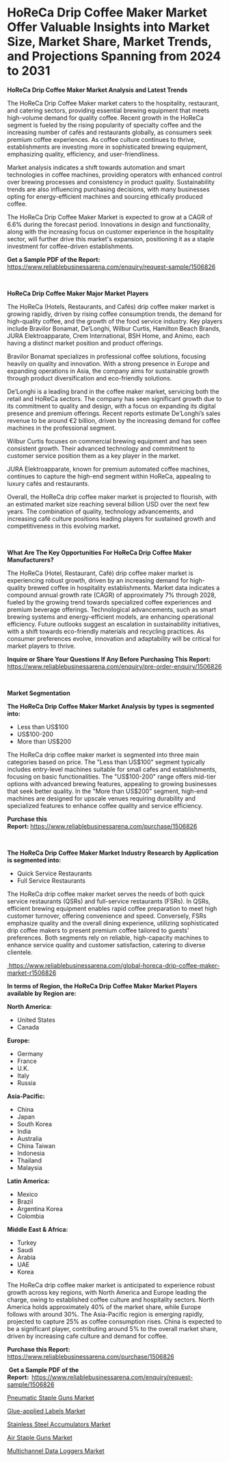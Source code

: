 <p><h1>HoReCa Drip Coffee Maker Market Offer Valuable Insights into Market Size, Market Share, Market Trends, and Projections Spanning from 2024 to 2031</h1></p><p><strong>HoReCa Drip Coffee Maker Market Analysis and Latest Trends</strong></p>
<p><p>The HoReCa Drip Coffee Maker market caters to the hospitality, restaurant, and catering sectors, providing essential brewing equipment that meets high-volume demand for quality coffee. Recent growth in the HoReCa segment is fueled by the rising popularity of specialty coffee and the increasing number of cafés and restaurants globally, as consumers seek premium coffee experiences. As coffee culture continues to thrive, establishments are investing more in sophisticated brewing equipment, emphasizing quality, efficiency, and user-friendliness.</p><p>Market analysis indicates a shift towards automation and smart technologies in coffee machines, providing operators with enhanced control over brewing processes and consistency in product quality. Sustainability trends are also influencing purchasing decisions, with many businesses opting for energy-efficient machines and sourcing ethically produced coffee. </p><p>The HoReCa Drip Coffee Maker Market is expected to grow at a CAGR of 6.6% during the forecast period. Innovations in design and functionality, along with the increasing focus on customer experience in the hospitality sector, will further drive this market's expansion, positioning it as a staple investment for coffee-driven establishments.</p></p>
<p><strong>Get a Sample PDF of the Report:&nbsp;</strong> <a href="https://www.reliablebusinessarena.com/enquiry/request-sample/1506826">https://www.reliablebusinessarena.com/enquiry/request-sample/1506826</a></p>
<p>&nbsp;</p>
<p><strong>HoReCa Drip Coffee Maker Major Market Players</strong></p>
<p><p>The HoReCa (Hotels, Restaurants, and Cafés) drip coffee maker market is growing rapidly, driven by rising coffee consumption trends, the demand for high-quality coffee, and the growth of the food service industry. Key players include Bravilor Bonamat, De’Longhi, Wilbur Curtis, Hamilton Beach Brands, JURA Elektroapparate, Crem International, BSH Home, and Animo, each having a distinct market position and product offerings.</p><p>Bravilor Bonamat specializes in professional coffee solutions, focusing heavily on quality and innovation. With a strong presence in Europe and expanding operations in Asia, the company aims for sustainable growth through product diversification and eco-friendly solutions.</p><p>De’Longhi is a leading brand in the coffee maker market, servicing both the retail and HoReCa sectors. The company has seen significant growth due to its commitment to quality and design, with a focus on expanding its digital presence and premium offerings. Recent reports estimate De’Longhi’s sales revenue to be around €2 billion, driven by the increasing demand for coffee machines in the professional segment.</p><p>Wilbur Curtis focuses on commercial brewing equipment and has seen consistent growth. Their advanced technology and commitment to customer service position them as a key player in the market. </p><p>JURA Elektroapparate, known for premium automated coffee machines, continues to capture the high-end segment within HoReCa, appealing to luxury cafés and restaurants.</p><p>Overall, the HoReCa drip coffee maker market is projected to flourish, with an estimated market size reaching several billion USD over the next few years. The combination of quality, technology advancements, and increasing café culture positions leading players for sustained growth and competitiveness in this evolving market.</p></p>
<p>&nbsp;</p>
<p><strong>What Are The Key Opportunities For HoReCa Drip Coffee Maker Manufacturers?</strong></p>
<p><p>The HoReCa (Hotel, Restaurant, Café) drip coffee maker market is experiencing robust growth, driven by an increasing demand for high-quality brewed coffee in hospitality establishments. Market data indicates a compound annual growth rate (CAGR) of approximately 7% through 2028, fueled by the growing trend towards specialized coffee experiences and premium beverage offerings. Technological advancements, such as smart brewing systems and energy-efficient models, are enhancing operational efficiency. Future outlooks suggest an escalation in sustainability initiatives, with a shift towards eco-friendly materials and recycling practices. As consumer preferences evolve, innovation and adaptability will be critical for market players to thrive.</p></p>
<p><strong>Inquire or Share Your Questions If Any Before Purchasing This Report:</strong> <a href="https://www.reliablebusinessarena.com/enquiry/pre-order-enquiry/1506826">https://www.reliablebusinessarena.com/enquiry/pre-order-enquiry/1506826</a></p>
<p>&nbsp;</p>
<p><strong>Market Segmentation</strong></p>
<p><strong>The HoReCa Drip Coffee Maker Market Analysis by types is segmented into:</strong></p>
<p><ul><li>Less than US$100</li><li>US$100-200</li><li>More than US$200</li></ul></p>
<p><p>The HoReCa drip coffee maker market is segmented into three main categories based on price. The "Less than US$100" segment typically includes entry-level machines suitable for small cafes and establishments, focusing on basic functionalities. The "US$100-200" range offers mid-tier options with advanced brewing features, appealing to growing businesses that seek better quality. In the "More than US$200" segment, high-end machines are designed for upscale venues requiring durability and specialized features to enhance coffee quality and service efficiency.</p></p>
<p><strong>Purchase this Report:&nbsp;</strong><a href="https://www.reliablebusinessarena.com/purchase/1506826">https://www.reliablebusinessarena.com/purchase/1506826</a></p>
<p>&nbsp;</p>
<p><strong>The HoReCa Drip Coffee Maker Market Industry Research by Application is segmented into:</strong></p>
<p><ul><li>Quick Service Restaurants</li><li>Full Service Restaurants</li></ul></p>
<p><p>The HoReCa drip coffee maker market serves the needs of both quick service restaurants (QSRs) and full-service restaurants (FSRs). In QSRs, efficient brewing equipment enables rapid coffee preparation to meet high customer turnover, offering convenience and speed. Conversely, FSRs emphasize quality and the overall dining experience, utilizing sophisticated drip coffee makers to present premium coffee tailored to guests' preferences. Both segments rely on reliable, high-capacity machines to enhance service quality and customer satisfaction, catering to diverse clientele.</p></p>
<p><a href="https://www.reliablebusinessarena.com/global-horeca-drip-coffee-maker-market-r1506826">&nbsp;https://www.reliablebusinessarena.com/global-horeca-drip-coffee-maker-market-r1506826</a></p>
<p><strong>In terms of Region, the HoReCa Drip Coffee Maker Market Players available by Region are:</strong></p>
<p>
    <p> <strong> North America: </strong>
        <ul>
            <li>United States</li>
            <li>Canada</li>
        </ul>
        </p> 
    <p> <strong> Europe: </strong>
        <ul>
            <li>Germany</li>
            <li>France</li>
            <li>U.K.</li>
            <li>Italy</li>
            <li>Russia</li>
        </ul>
        </p> 
    <p> <strong> Asia-Pacific: </strong>
        <ul>
            <li>China</li>
            <li>Japan</li>
            <li>South Korea</li>
            <li>India</li>
            <li>Australia</li>
            <li>China Taiwan</li>
            <li>Indonesia</li>
            <li>Thailand</li>
            <li>Malaysia</li>
        </ul>
        </p> 
    <p> <strong> Latin America: </strong>
        <ul>
            <li>Mexico</li>
            <li>Brazil</li>
            <li>Argentina Korea</li>
            <li>Colombia</li>
        </ul>
        </p> 
    <p> <strong> Middle East & Africa: </strong>
        <ul>
            <li>Turkey</li>
            <li>Saudi</li>
            <li>Arabia</li>
            <li>UAE</li>
            <li>Korea</li>
        </ul>
    </p>
    </p>
<p><p>The HoReCa drip coffee maker market is anticipated to experience robust growth across key regions, with North America and Europe leading the charge, owing to established coffee culture and hospitality sectors. North America holds approximately 40% of the market share, while Europe follows with around 30%. The Asia-Pacific region is emerging rapidly, projected to capture 25% as coffee consumption rises. China is expected to be a significant player, contributing around 5% to the overall market share, driven by increasing cafe culture and demand for coffee.</p></p>
<p><strong>Purchase this Report: </strong><a href="https://www.reliablebusinessarena.com/purchase/1506826">https://www.reliablebusinessarena.com/purchase/1506826</a></p>
<p>&nbsp;<strong>Get a Sample PDF of the Report:&nbsp;&nbsp;</strong><a href="https://www.reliablebusinessarena.com/enquiry/request-sample/1506826">https://www.reliablebusinessarena.com/enquiry/request-sample/1506826</a></p>
<p><strong></strong></p>
<p><p><a href="https://issuu.com/reportprime-2/docs/pneumatic-staple-guns-market-size-2_fe9960a30c0e87">Pneumatic Staple Guns Market</a></p><p><a href="https://github.com/gdfhhhj/Market-Research-Report-List-6/blob/main/glue-applied-labels-market.md">Glue-applied Labels Market</a></p><p><a href="https://www.linkedin.com/pulse/analyzing-stainless-steel-accumulators-market-dynamics-growth-lgrif?trackingId=FVRJt%2FtjTX6akWobqqDZww%3D%3D">Stainless Steel Accumulators Market</a></p><p><a href="https://issuu.com/reportprime-2/docs/air-staple-guns-market-size-2030.pp_754ed6cc07bbe7">Air Staple Guns Market</a></p><p><a href="https://www.linkedin.com/pulse/emerging-market-trends-regional-analysis-multichannel-data-cjpuf?trackingId=yFhEBvgARAu4jJTTVM0Ngg%3D%3D">Multichannel Data Loggers Market</a></p></p>